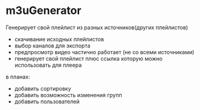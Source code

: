 # m3uGenerator

Генерирует свой плейлист из разных источников(других плейлистов)

- скачивание исходных плейлистов
- выбор каналов для экспорта
- предпросмотр видео частично работает (не со всеми источниками)
- генерирует свой плейлист плюс ссылка которую можно использовать для плеера

в планах:
- добавить сортировку 
- добавить возможность изменения групп
- добавить пользователей

